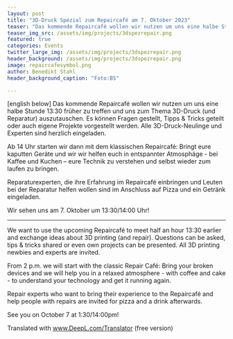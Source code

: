 ```yaml
---
layout: post
title: "3D-Druck Spezial zum Repaircafé am 7. Oktober 2023"
teaser: "Das kommende Repaircafé wollen wir nutzen um uns eine halbe Stunde 13:30 früher zu treffen und uns zum Thema 3D-Druck (und Reparatur) auszutauschen."
teaser_img_src: /assets/img/projects/3dspezrepair.png
featured: true
categories: Events
twitter_large_img: /assets/img/projects/3dspezrepair.png
header_background: /assets/img/projects/3dspezrepair.png
image: repaircafesymbol.png
author: Benedikt Stahl
header_background_caption: "Foto:BS"

---
```

[english below]
Das kommende Repaircafé wollen wir nutzen um uns eine halbe Stunde 13:30 früher zu treffen und uns zum Thema 3D-Druck (und Reparatur) auszutauschen. Es können Fragen gestellt, Tipps & Tricks geteilt oder auch eigene Projekte vorgestellt werden. Alle 3D-Druck-Neulinge und Experten sind herzlich eingeladen.

Ab 14 Uhr starten wir dann mit dem klassischen Repaircafé: Bringt eure kaputten Geräte und wir wir helfen euch in entspannter Atmosphäge - bei Kaffee und Kuchen – eure Technik zu verstehen und selbst wieder zum laufen zu bringen. 

Reparaturexperten, die ihre Erfahrung im Repaircafé einbringen und Leuten bei der Reparatur helfen wollen sind im Anschluss auf Pizza und ein Getränk eingeladen.

Wir sehen uns am 7. Oktober um 13:30/14:00 Uhr!

- - -
We want to use the upcoming Repaircafé to meet half an hour 13:30 earlier and exchange ideas about 3D printing (and repair). Questions can be asked, tips & tricks shared or even own projects can be presented. All 3D printing newbies and experts are invited.

From 2 p.m. we will start with the classic Repair Café: Bring your broken devices and we will help you in a relaxed atmosphere - with coffee and cake - to understand your technology and get it running again. 

Repair experts who want to bring their experience to the Repaircafé and help people with repairs are invited for pizza and a drink afterwards.

See you on October 7 at 1:30/14:00pm!

Translated with www.DeepL.com/Translator (free version)

